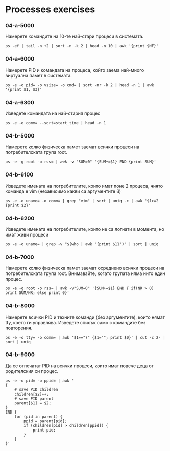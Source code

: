 # Processes exercises

### 04-a-5000
Намерете командите на 10-те най-стари процеси в системата.
````shell
ps -ef | tail -n +2 | sort -n -k 2 | head -n 10 | awk '{print $NF}'
````

### 04-a-6000
Намерете PID и командата на процеса, който заема най-много виртуална памет в системата.
````shell
ps -e -o pid= -o vsize= -o cmd= | sort -nr -k 2 | head -n 1 | awk '{print $1, $3}'
````

### 04-a-6300
Изведете командата на най-стария процес
````shell
ps -e -o comm= --sort=start_time | head -n 1
````

### 04-b-5000
Намерете колко физическа памет заемат всички процеси на потребителската група root.
````shell
ps -e -g root -o rss= | awk -v "SUM=0" '{SUM+=$1} END {print SUM}'
````

### 04-b-6100
Изведете имената на потребителите, които имат поне 2 процеса, чиято команда е vim (независимо какви са аргументите й)
````shell
ps -e -o uname= -o comm= | grep "vim" | sort | uniq -c | awk '$1>=2 {print $2}'
````
### 04-b-6200
Изведете имената на потребителите, които не са логнати в момента, но имат живи процеси
````shell
ps -e -o uname= | grep -v "$(who | awk '{print $1}')" | sort | uniq
````

### 04-b-7000
Намерете колко физическа памет заемат осреднено всички процеси на потребителската група root. 
Внимавайте, когато групата няма нито един процес.
````shell
ps -e -g root -o rss= | awk -v"SUM=0" '{SUM+=$1} END { if(NR > 0) print SUM/NR; else print 0}'
````

### 04-b-8000
Намерете всички PID и техните команди (без аргументите), които нямат tty, което ги управлява.
Изведете списък само с командите без повторения.
````shell
ps -e -o tty= -o comm= | awk '$1=="?" {$1=""; print $0}' | cut -c 2- | sort | uniq
````


### 04-b-9000
Да се отпечатат PID на всички процеси, които имат повече деца от родителския си процес.
````shell
ps -e -o pid= -o ppid= | awk '
{
    # save PID children
    children[$2]++;
    # save PID parent
    parent[$1] = $2;
}
END {
    for (pid in parent) {
        ppid = parent[pid];
        if (children[pid] > children[ppid]) {
            print pid;
        }
    }
}'

````